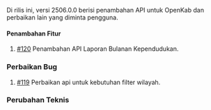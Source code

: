 Di rilis ini, versi 2506.0.0 berisi penambahan API untuk OpenKab dan perbaikan lain yang diminta pengguna.

#### Penambahan Fitur

1. [#120](https://github.com/OpenSID/API-Database-Gabungan/issues/120) Penambahan API Laporan Bulanan Kependudukan.

### Perbaikan Bug

1. [#119](https://github.com/OpenSID/API-Database-Gabungan/issues/119) Perbaikan api untuk kebutuhan filter wilayah.

### Perubahan Teknis

